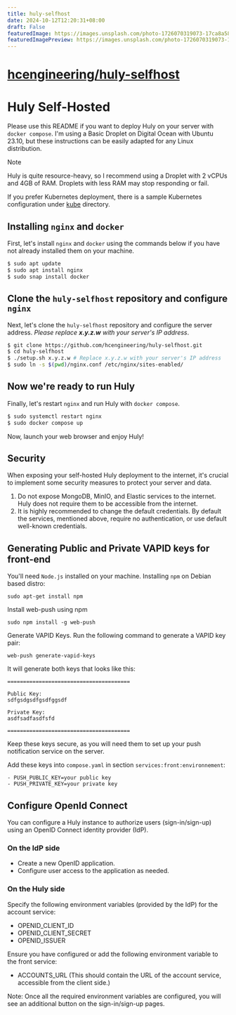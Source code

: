 ```yaml
---
title: huly-selfhost
date: 2024-10-12T12:20:31+08:00
draft: False
featuredImage: https://images.unsplash.com/photo-1726070319073-17ca8a58a850?ixid=M3w0NjAwMjJ8MHwxfHJhbmRvbXx8fHx8fHx8fDE3Mjg3MDY3MTl8&ixlib=rb-4.0.3
featuredImagePreview: https://images.unsplash.com/photo-1726070319073-17ca8a58a850?ixid=M3w0NjAwMjJ8MHwxfHJhbmRvbXx8fHx8fHx8fDE3Mjg3MDY3MTl8&ixlib=rb-4.0.3
---
```


# [hcengineering/huly-selfhost](https://github.com/hcengineering/huly-selfhost)

# Huly Self-Hosted

Please use this README if you want to deploy Huly on your server with `docker compose`. I'm using a Basic Droplet on Digital Ocean with Ubuntu 23.10, but these instructions can be easily adapted for any Linux distribution.

> [!NOTE]
> Huly is quite resource-heavy, so I recommend using a Droplet with 2 vCPUs and 4GB of RAM. Droplets with less RAM may stop responding or fail.

If you prefer Kubernetes deployment, there is a sample Kubernetes configuration under [kube](kube) directory.

## Installing `nginx` and `docker`

First, let's install `nginx` and `docker` using the commands below if you have not already installed them on your machine.

```bash
$ sudo apt update
$ sudo apt install nginx
$ sudo snap install docker
```

## Clone the `huly-selfhost` repository and configure `nginx`

Next, let's clone the `huly-selfhost` repository and configure the server address. _Please replace **x.y.z.w** with your server's IP address_.

```bash
$ git clone https://github.com/hcengineering/huly-selfhost.git
$ cd huly-selfhost
$ ./setup.sh x.y.z.w # Replace x.y.z.w with your server's IP address
$ sudo ln -s $(pwd)/nginx.conf /etc/nginx/sites-enabled/
```

## Now we're ready to run Huly

Finally, let's restart `nginx` and run Huly with `docker compose`.

```bash
$ sudo systemctl restart nginx
$ sudo docker compose up
```

Now, launch your web browser and enjoy Huly!

## Security

When exposing your self-hosted Huly deployment to the internet, it's crucial to implement some security measures to protect your server and data.

1. Do not expose MongoDB, MinIO, and Elastic services to the internet. Huly does not require them to be accessible from the internet.
2. It is highly recommended to change the default credentials. By default the services, mentioned above, require no authentication, or use default well-known credentials.

## Generating Public and Private VAPID keys for front-end

You'll need `Node.js` installed on your machine. Installing `npm` on Debian based distro:
```
sudo apt-get install npm
```
Install web-push using npm
```
sudo npm install -g web-push
```
Generate VAPID Keys. Run the following command to generate a VAPID key pair:
```
web-push generate-vapid-keys 
```
It will generate both keys that looks like this:
```
=======================================

Public Key:
sdfgsdgsdfgsdfggsdf

Private Key:
asdfsadfasdfsfd

=======================================
```
Keep these keys secure, as you will need them to set up your push notification service on the server.

Add these keys into `compose.yaml` in section `services:front:environnement`:
```
- PUSH_PUBLIC_KEY=your public key
- PUSH_PRIVATE_KEY=your private key
```

## Configure OpenId Connect

You can configure a Huly instance to authorize users (sign-in/sign-up) using an OpenID Connect identity provider (IdP).

### On the IdP side

* Create a new OpenID application.
* Configure user access to the application as needed.

### On the Huly side

Specify the following environment variables (provided by the IdP) for the account service:

* OPENID_CLIENT_ID
* OPENID_CLIENT_SECRET
* OPENID_ISSUER


Ensure you have configured or add the following environment variable to the front service:

* ACCOUNTS_URL (This should contain the URL of the account service, accessible from the client side.)

Note: Once all the required environment variables are configured, you will see an additional button on the sign-in/sign-up pages.
